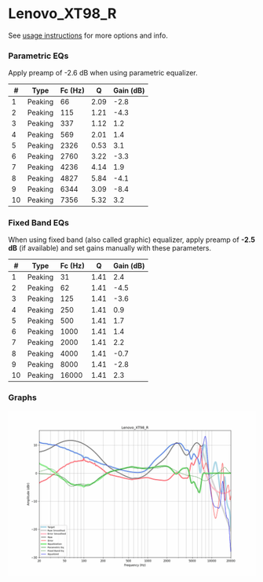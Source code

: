 # Lenovo_XT98_R
See [usage instructions](https://github.com/jaakkopasanen/AutoEq#usage) for more options and info.

### Parametric EQs
Apply preamp of -2.6 dB when using parametric equalizer.

|   # | Type    |   Fc (Hz) |    Q |   Gain (dB) |
|-----|---------|-----------|------|-------------|
|   1 | Peaking |        66 | 2.09 |        -2.8 |
|   2 | Peaking |       115 | 1.21 |        -4.3 |
|   3 | Peaking |       337 | 1.12 |         1.2 |
|   4 | Peaking |       569 | 2.01 |         1.4 |
|   5 | Peaking |      2326 | 0.53 |         3.1 |
|   6 | Peaking |      2760 | 3.22 |        -3.3 |
|   7 | Peaking |      4236 | 4.14 |         1.9 |
|   8 | Peaking |      4827 | 5.84 |        -4.1 |
|   9 | Peaking |      6344 | 3.09 |        -8.4 |
|  10 | Peaking |      7356 | 5.32 |         3.2 |

### Fixed Band EQs
When using fixed band (also called graphic) equalizer, apply preamp of **-2.5 dB** (if available) and set gains manually with these parameters.

|   # | Type    |   Fc (Hz) |    Q |   Gain (dB) |
|-----|---------|-----------|------|-------------|
|   1 | Peaking |        31 | 1.41 |         2.4 |
|   2 | Peaking |        62 | 1.41 |        -4.5 |
|   3 | Peaking |       125 | 1.41 |        -3.6 |
|   4 | Peaking |       250 | 1.41 |         0.9 |
|   5 | Peaking |       500 | 1.41 |         1.7 |
|   6 | Peaking |      1000 | 1.41 |         1.4 |
|   7 | Peaking |      2000 | 1.41 |         2.2 |
|   8 | Peaking |      4000 | 1.41 |        -0.7 |
|   9 | Peaking |      8000 | 1.41 |        -2.8 |
|  10 | Peaking |     16000 | 1.41 |         2.3 |

### Graphs
![](./Lenovo_XT98_R.png)
